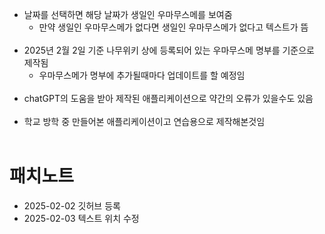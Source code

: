 * 날짜를 선택하면 해당 날짜가 생일인 우마무스메를 보여줌
  * 만약 생일인 우마무스메가 없다면 생일인 우마무스메가 없다고 텍스트가 뜸
<br><br>
* 2025년 2월 2일 기준 나무위키 상에 등록되어 있는 우마무스메 명부를 기준으로 제작됨
  * 우마무스메가 명부에 추가될때마다 업데이트를 할 예정임
<br><br>
* chatGPT의 도움을 받아 제작된 애플리케이션으로 약간의 오류가 있을수도 있음
<br><br>
* 학교 방학 중 만들어본 애플리케이션이고 연습용으로 제작해본것임
<br><br>
# 패치노트
* 2025-02-02 깃허브 등록
* 2025-02-03 텍스트 위치 수정
